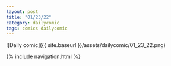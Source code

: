 ```yaml
---
layout: post
title: "01/23/22"
category: dailycomic
tags: comics dailycomic
---
```

![Daily comic]({{ site.baseurl }}/assets/dailycomic/01_23_22.png)


{% include navigation.html %}
